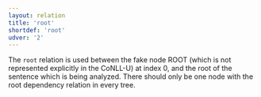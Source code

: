 ```yaml
---
layout: relation
title: 'root'
shortdef: 'root'
udver: '2'
---
```


The `root` relation is used between the fake node ROOT (which is not represented explicitly in the CoNLL-U) at index 0, and the root of the sentence which is being analyzed. There should only be one node with the root dependency relation in every tree.
